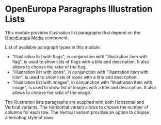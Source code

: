 OpenEuropa Paragraphs Illustration Lists
============================

This module provides Illustration list paragraphs that depend on the [OpenEuropa Media](https://github.com/openeuropa/oe_media)
component.

List of available paragraph types in this module:

- "Illustration list with flags", in conjunction with "Illustration item with flag", is used to show lists of flags with
a title and description. It also allows to choose the ratio of the flag.
- "Illustration list with icons", in conjunction with "Illustration item with icon", is used to show lists of icons with
a title and description.
- "Illustration list with images", in conjunction with "Illustration item with image", is used to show list of images with
  a title and description. It also allows to choose the ratio of the image.

The Illustration lists paragraphs are supplied with both Horizontal and Vertical variants. The Horizontal variant allows to
choose the number of columns for each row. The Vertical variant provides an option to choose alternating style of rows.
